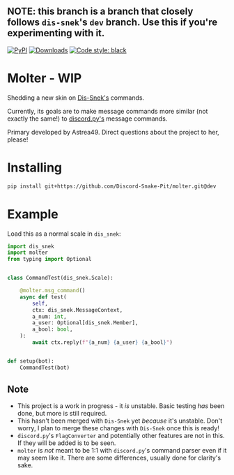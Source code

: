 ## NOTE: this branch is a branch that closely follows `dis-snek`'s `dev` branch. Use this if you're experimenting with it.

[![PyPI](https://img.shields.io/pypi/v/molter)](https://pypi.org/project/molter/)
[![Downloads](https://static.pepy.tech/personalized-badge/molter?period=total&units=abbreviation&left_color=grey&right_color=green&left_text=pip%20installs)](https://pepy.tech/project/molter)
[![Code style: black](https://img.shields.io/badge/code%20style-black-000000.svg)](https://github.com/psf/black)

# Molter - WIP
Shedding a new skin on [Dis-Snek's](https://github.com/Discord-Snake-Pit/Dis-Snek) commands.

Currently, its goals are to make message commands more similar (not exactly the same!) to [discord.py's](https://github.com/Rapptz/discord.py) message commands.

Primary developed by Astrea49. Direct questions about the project to her, please!

# Installing
```sh
pip install git+https://github.com/Discord-Snake-Pit/molter.git@dev
```

# Example
Load this as a normal scale in `dis_snek`:
```python
import dis_snek
import molter
from typing import Optional


class CommandTest(dis_snek.Scale):

    @molter.msg_command()
    async def test(
        self,
        ctx: dis_snek.MessageContext,
        a_num: int,
        a_user: Optional[dis_snek.Member],
        a_bool: bool,
    ):
        await ctx.reply(f"{a_num} {a_user} {a_bool}")


def setup(bot):
    CommandTest(bot)
```

## Note

* This project is a work in progress - it *is* unstable. Basic testing *has* been done, but more is still required.
* This hasn't been merged with `Dis-Snek` yet *because* it's unstable. Don't worry, I plan to merge these changes with `Dis-Snek` once this is ready!
* `discord.py`'s `FlagConverter` and potentially other features are not in this. If they will be added is to be seen.
* `molter` is *not* meant to be 1:1 with `discord.py`'s command parser even if it may seem like it. There are some differences, usually done for clarity's sake.
